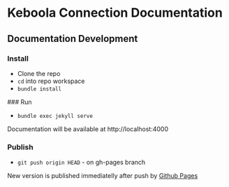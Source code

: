 # Keboola Connection Documentation


## Documentation Development

### Install

* Clone the repo
* `cd` into repo workspace
* `bundle install`

### Run

* `bundle exec jekyll serve`

Documentation will be available at http://localhost:4000


### Publish

* `git push origin HEAD` - on gh-pages branch

New version is published immediatelly after push by [Github Pages](https://pages.github.com/)
